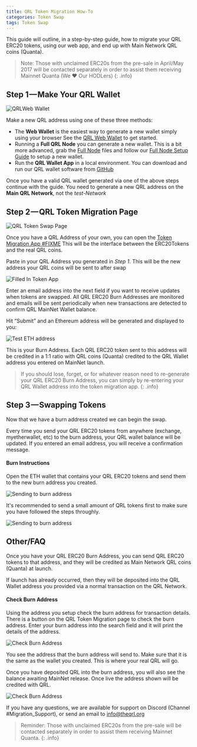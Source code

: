 ```yaml
---
title: QRL Token Migration How-To
categories: Token Swap
tags: Token Swap
---
```


This guide will outline, in a step-by-step guide, how to migrate your QRL ERC20 tokens, using our web app, and end up with Main Network QRL coins (Quanta).

> Note: Those with unclaimed ERC20s from the pre-sale in April/May 2017 will be contacted separately in order to assist them receiving Mainnet Quanta (We ❤ Our HODLers)
{: .info}


## Step 1 — Make Your QRL Wallet

![QRLWeb Wallet](/assets/wallet/web/qrlWallet.png)

Make a new QRL address using one of these three methods:
* The **Web Wallet** is the easiest way to generate a new wallet simply using your browser See the <a href="https://wallet.theqrl.org" target="_blank">QRL Web Wallet</a> to get started.
* Running a **Full QRL Node** you can generate a new wallet. This is a bit more advanced, grab the [Full Node]() files and follow our [Full Node Setup Guide](/mining/full-node) to setup a new wallet.
* Run the **QRL Wallet App** in a local environment. You can download and run our QRL wallet software from [GitHub](https://github.com/theQRL/qrl-wallet)


Once you have a valid QRL wallet generated via one of the above steps continue with the guide. You need to generate a new QRL address on the **Main QRL Network**, not the *test-Network*


## Step 2 — QRL Token Migration Page

![QRL Token Swap Page](/assets/tokenswap/swap/migrationPage.png)


Once you have a QRL Address of your own, you can open the [Token Migration App #FIXME](#FIXME) This will be the interface between the ERC20Tokens and the real QRL coins.

Paste in your QRL Address you generated in *Step 1*. This will be the new address your QRL coins will be sent to after swap

![Filled In Token App](/assets/tokenswap/swap/migrationPageFilled.png)

Enter an email address into the next field if you want to receive updates when tokens are swapped. All QRL ERC20 Burn Addresses are monitored and emails will be sent periodically when new transactions are detected to confirm QRL MainNet Wallet balance.

Hit “Submit” and an Ethereum address will be generated and displayed to you:

![Test ETH address](/assets/tokenswap/swap/migrationPageAddress.png)

This is your Burn Address. Each QRL ERC20 token sent to this address will be credited in a 1:1 ratio with QRL coins (Quanta) credited to the QRL Wallet address you entered on MainNet launch.

> If you should lose, forget, or for whatever reason need to re-generate your QRL ERC20 Burn Address, you can simply by re-entering your QRL Wallet address into the token migration app.
{: .info}


## Step 3 — Swapping Tokens

Now that we have a burn address created we can begin the swap.

Every time you send your QRL ERC20 tokens from anywhere (exchange, myetherwallet, etc) to the burn address, your QRL wallet balance will be updated. If you entered an email address, you will receive a confirmation message.

#### Burn Instructions

Open the ETH wallet that contains your QRL ERC20 tokens and send them to the new burn address you created. 

![Sending to burn address](/assets/tokenswap/swap/SendToBurn-first.png)

It's recommended to send a small amount of QRL tokens first to make sure you have followed the steps throughly.

![Sending to burn address](/assets/tokenswap/swap/SendToBurnComplete.png)


## Other/FAQ

Once you have your QRL ERC20 Burn Address, you can send QRL ERC20 tokens to that address, and they will be credited as Main Network QRL coins (Quanta) at launch.

If launch has already occurred, then they will be deposited into the QRL Wallet address you provided via a normal transaction on the QRL Network.

#### Check Burn Address

Using the address you setup check the burn address for transaction details. There is a button on the QRL Token Migration page to check the burn address. Enter your burn address into the search field and it will print the details of the address. 

![Check Burn Address](/assets/tokenswap/swap/BurnAddressCheck.png)


You see the address that the burn address will send to. Make sure that it is the same as the wallet you created. This is where your real QRL will go.

Once you have deposited QRL into the burn address, you will also see the balance awaiting MainNet release. Once live the address shown will be credited with QRL.

![Check Burn Address](/assets/tokenswap/swap/BurnAddressBal.png)


If you have any questions, we are available for support on Discord (Channel #Migration_Support), or send an email to info@theqrl.org

> Reminder: Those with unclaimed ERC20s from the pre-sale will be contacted separately in order to assist them receiving Mainnet Quanta.
{: .info}

